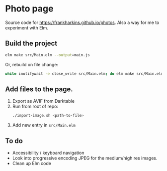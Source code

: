# Photo page

Source code for https://frankharkins.github.io/photos. Also a way for me to
experiment with Elm.

## Build the project

```sh
elm make src/Main.elm --output=main.js
```

Or, rebuild on file change:

```sh
while inotifywait -e close_write src/Main.elm; do elm make src/Main.elm --output=static/main.js; done
```

## Add files to the page.

1. Export as AVIF from Darktable
2. Run from root of repo:
   ```sh
   ./import-image.sh <path-to-file>
   ```
3. Add new entry in `src/Main.elm`


## To do

* Accessibility / keyboard navigation
* Look into progressive encoding JPEG for the medium/high res images.
* Clean up Elm code

